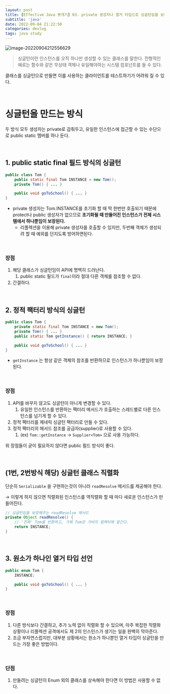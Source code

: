 ```yaml
---
layout: post
title: [Effective Java 뽀개기] 03. private 생성자나 열거 타입으로 싱글턴임을 보증하라
subtitle: 'java'
date: 2022-09-04 21:22:50
categories: devlog
tags: java study
---
```


![image-20220904212556629](https://tva1.sinaimg.cn/large/e6c9d24egy1h5uufg0s7hj21do0ks0w4.jpg)

> 싱글턴이란 인스턴스를 오직 하나만 생성할 수 있는 클래스를 말한다. 전형적인 예로는 함수와 같은 무상태 객체나 유일해야하는 시스템 컴포넌트를 들 수 있다.

클래스를 싱글턴으로 만들면 이를 사용하는 클라이언트를 테스트하기가 어려워 질 수 있다.

<br/>

# 싱글턴을 만드는 방식

두 방식 모두 생성자는 private로 감춰두고, 유일한 인스턴스에 접근할 수 있는 수단으로 public static 멤버를 하나 둔다.

<br/>

## 1. public static final 필드 방식의 싱글턴

```java
public class Tom {
	public static final Tom INSTANCE = new Tom();
	private Tom() { ... }

	public void goToSchool() { ... }
}
```

- private 생성자는 Tom.INSTANCE를 초기화 할 때 딱 한번만 호출되기 때문에 protect나 public 생성자가 없으므로 **초기화될 때 만들어진 인스턴스가 전체 시스템에서 하나뿐임이 보장된다.**
  - 리플렉션을 이용해 private 생성자를 호출할 수 있지만, 두번째 객체가 생성되려 할 때 예외를 던지도록 방어하면된다.

<br/>

### 장점

1. 해당 클래스가 싱글턴임이 API에 명백히 드러난다.
   1. public static 필드가 `final`이라 절대 다른 객체를 참조할 수 없다.
2. 간결하다.

<br/>

## 2. 정적 팩터리 방식의 싱글턴

```java
public class Tom {
	private static final Tom INSTANCE = new Tom();
	private Tom() { ... }
	public static Tom getInstance() { return INSTANCE; }

	public void goToSchool() { ... }
}
```

- `getInstance` 는 항상 같은 객체의 참조를 반환하므로 인스턴스가 하나뿐임이 보장된다.

<br/>

### 장점

1. API를 바꾸지 않고도 싱글턴이 아니게 변경할 수 있다.
   1. 유일한 인스턴스를 반환하는 팩터리 메서드가 호출하는 스레드별로 다른 인스턴스를 넘기게 할 수 있다.
2. 정적 팩터리를 제네릭 싱글턴 팩터리로 만들 수 있다.
3. 정적 팩터리의 메서드 참조를 공급자(supplier)로 사용할 수 있다.
   1. (ex) `Tom::getInstance` → `Supplier<Tom>` 으로 사용 가능하다.

위 장점들이 굳이 필요하지 않다면 public 필드 방식이 좋다.

<br/>

## (1번, 2번방식 해당) 싱글턴 클래스 직렬화

단순히 `Serializable` 을 구현하는것이 아니라 `readResolve` 메서드를 제공해야 한다.

→ 이렇게 하지 않으면 직렬화된 인스턴스를 역직렬화 할 때 마다 새로운 인스턴스가 만들어진다.

```java
// 싱글턴임을 보장해주는 readResolve 메서드
private Object readResolve() {
	// '진짜' Tom을 반환하고, 가짜 Tom은 가비지 컬렉터에 맡긴다.
	return INSTANCE;
}
```

<br/>

## 3. 원소가 하나인 열거 타입 선언

```java
public enum Tom {
	INSTANCE;

	public void goToSchool() { ... }
}
```

<br/>

### 장점

1. 다른 방식보다 간결하고, 추가 노력 없이 직렬화 할 수 있으며, 아주 복잡한 직렬화 상황이나 리플렉션 공격에서도 제 2의 인스턴스가 생기는 일을 완벽히 막아준다.
2. 조금 부자연스럽지만, 대부분 상황에서는 원소가 하나뿐인 열거 타입이 싱글턴을 만드는 가장 좋은 방법이다.

<br/>

### 단점

1. 만들려는 싱글턴이 Enum 외의 클래스를 상속해야 한다면 이 방법은 사용할 수 없다.
